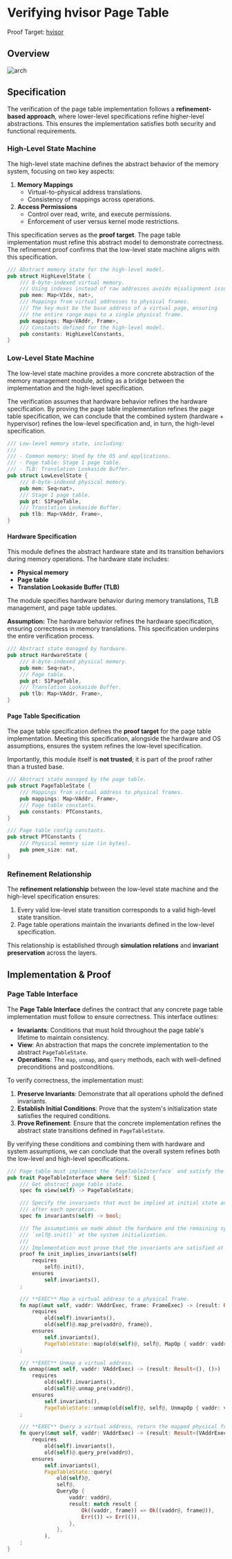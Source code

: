 # Verifying hvisor Page Table

Proof Target: [hvisor](https://github.com/syswonder/hvisor)

## Overview

![arch](docs/arch.svg)

## Specification

The verification of the page table implementation follows a **refinement-based approach**, where lower-level specifications refine higher-level abstractions. This ensures the implementation satisfies both security and functional requirements.

### High-Level State Machine

The high-level state machine defines the abstract behavior of the memory system, focusing on two key aspects:

1. **Memory Mappings**
   - Virtual-to-physical address translations.
   - Consistency of mappings across operations.
2. **Access Permissions**
   - Control over read, write, and execute permissions.
   - Enforcement of user versus kernel mode restrictions.

This specification serves as the **proof target**. The page table implementation must refine this abstract model to demonstrate correctness. The refinement proof confirms that the low-level state machine aligns with this specification.

```rust
/// Abstract memory state for the high-level model.
pub struct HighLevelState {
    /// 8-byte-indexed virtual memory.
    /// Using indexes instead of raw addresses avoids misalignment issues.
    pub mem: Map<VIdx, nat>,
    /// Mappings from virtual addresses to physical frames.
    /// The key must be the base address of a virtual page, ensuring
    /// the entire range maps to a single physical frame.
    pub mappings: Map<VAddr, Frame>,
    /// Constants defined for the high-level model.
    pub constants: HighLevelConstants,
}
```

### Low-Level State Machine

The low-level state machine provides a more concrete abstraction of the memory management module, acting as a bridge between the implementation and the high-level specification.

The verification assumes that hardware behavior refines the hardware specification. By proving the page table implementation refines the page table specification, we can conclude that the combined system (hardware + hypervisor) refines the low-level specification and, in turn, the high-level specification.

```rust
/// Low-level memory state, including:
///
/// - Common memory: Used by the OS and applications.
/// - Page table: Stage 1 page table.
/// - TLB: Translation Lookaside Buffer.
pub struct LowLevelState {
    /// 8-byte-indexed physical memory.
    pub mem: Seq<nat>,
    /// Stage 1 page table.
    pub pt: S1PageTable,
    /// Translation Lookaside Buffer.
    pub tlb: Map<VAddr, Frame>,
}
```

#### Hardware Specification

This module defines the abstract hardware state and its transition behaviors during memory operations. The hardware state includes:

- **Physical memory**
- **Page table**
- **Translation Lookaside Buffer (TLB)**

The module specifies hardware behavior during memory translations, TLB management, and page table updates.

**Assumption:** The hardware behavior refines the hardware specification, ensuring correctness in memory translations. This specification underpins the entire verification process.

```rust
/// Abstract state managed by hardware.
pub struct HardwareState {
    /// 8-byte-indexed physical memory.
    pub mem: Seq<nat>,
    /// Page table.
    pub pt: S1PageTable,
    /// Translation Lookaside Buffer.
    pub tlb: Map<VAddr, Frame>,
}
```

#### Page Table Specification

The page table specification defines the **proof target** for the page table implementation. Meeting this specification, alongside the hardware and OS assumptions, ensures the system refines the low-level specification.

Importantly, this module itself is **not trusted**; it is part of the proof rather than a trusted base.

```rust
/// Abstract state managed by the page table.
pub struct PageTableState {
    /// Mappings from virtual address to physical frames.
    pub mappings: Map<VAddr, Frame>,
    /// Page table constants.
    pub constants: PTConstants,
}

/// Page table config constants.
pub struct PTConstants {
    /// Physical memory size (in bytes).
    pub pmem_size: nat,
}
```

### Refinement Relationship

The **refinement relationship** between the low-level state machine and the high-level specification ensures:

1. Every valid low-level state transition corresponds to a valid high-level state transition.
2. Page table operations maintain the invariants defined in the low-level specification.

This relationship is established through **simulation relations** and **invariant preservation** across the layers.

## Implementation & Proof

### Page Table Interface

The **Page Table Interface** defines the contract that any concrete page table implementation must follow to ensure correctness. This interface outlines:

- **Invariants**: Conditions that must hold throughout the page table's lifetime to maintain consistency.
- **View**: An abstraction that maps the concrete implementation to the abstract `PageTableState`.
- **Operations**: The `map`, `unmap`, and `query` methods, each with well-defined preconditions and postconditions.

To verify correctness, the implementation must:

1. **Preserve Invariants**: Demonstrate that all operations uphold the defined invariants.
2. **Establish Initial Conditions**: Prove that the system's initialization state satisfies the required conditions.
3. **Prove Refinement**: Ensure that the concrete implementation refines the abstract state transitions defined in `PageTableState`.

By verifying these conditions and combining them with hardware and system assumptions, we can conclude that the overall system refines both the low-level and high-level specifications.

```rust
/// Page table must implement the `PageTableInterface` and satisfy the specification.
pub trait PageTableInterface where Self: Sized {
    /// Get abstract page table state.
    spec fn view(self) -> PageTableState;

    /// Specify the invariants that must be implied at initial state and preseved 
    /// after each operation.
    spec fn invariants(self) -> bool;

    /// The assumptions we made about the hardware and the remaining system implies 
    /// `self@.init()` at the system initialization.
    ///
    /// Implementation must prove that the invariants are satisfied at this initial state.
    proof fn init_implies_invariants(self)
        requires
            self@.init(),
        ensures
            self.invariants(),
    ;

    /// **EXEC** Map a virtual address to a physical frame.
    fn map(&mut self, vaddr: VAddrExec, frame: FrameExec) -> (result: Result<(), ()>)
        requires
            old(self).invariants(),
            old(self)@.map_pre(vaddr@, frame@),
        ensures
            self.invariants(),
            PageTableState::map(old(self)@, self@, MapOp { vaddr: vaddr@, frame: frame@, result }),
    ;

    /// **EXEC** Unmap a virtual address.
    fn unmap(&mut self, vaddr: VAddrExec) -> (result: Result<(), ()>)
        requires
            old(self).invariants(),
            old(self)@.unmap_pre(vaddr@),
        ensures
            self.invariants(),
            PageTableState::unmap(old(self)@, self@, UnmapOp { vaddr: vaddr@, result }),
    ;

    /// **EXEC** Query a virtual address, return the mapped physical frame.
    fn query(&mut self, vaddr: VAddrExec) -> (result: Result<(VAddrExec, FrameExec), ()>)
        requires
            old(self).invariants(),
            old(self)@.query_pre(vaddr@),
        ensures
            self.invariants(),
            PageTableState::query(
                old(self)@,
                self@,
                QueryOp {
                    vaddr: vaddr@,
                    result: match result {
                        Ok((vaddr, frame)) => Ok((vaddr@, frame@)),
                        Err(()) => Err(()),
                    },
                },
            ),
    ;
}
```